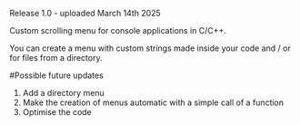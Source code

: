 Release 1.0 - uploaded March 14th 2025

Custom scrolling menu for console applications in C/C++.

You can create a menu with custom strings made inside your code and / or for files from a directory.

#Possible future updates
1. Add a directory menu
2. Make the creation of menus automatic with a simple call of a function
3. Optimise the code

